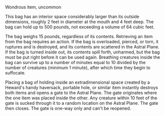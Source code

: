 Wondrous item, uncommon 

This bag has an interior space considerably larger than its outside dimensions, roughly 2 feet in diameter at the mouth and 4 feet deep. The bag can hold up to 500 pounds, not exceeding a volume of 64 cubic feet. 

The bag weighs 15 pounds, regardless of its contents. Retrieving an item from the bag requires an action. If the bag is overloaded, pierced, or torn, it ruptures and is destroyed, and its contents are scattered in the Astral Plane. If the bag is turned inside out, its contents spill forth, unharmed, but the bag must be put right before it can be used again. Breathing creatures inside the bag can survive up to a number of minutes equal to 10 divided by the number of creatures (minimum 1 minute), after which time they begin to suffocate. 

Placing a bag of holding inside an extradimensional space created by a Heward's handy haversack, portable hole, or similar item instantly destroys both items and opens a gate to the Astral Plane. The gate originates where the one item was placed inside the other. Any creature within 10 feet of the gate is sucked through it to a random location on the Astral Plane. The gate then closes. The gate is one-way only and can't be reopened.